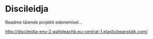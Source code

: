 # Discileidja
Readme täieneb projekti edenemisel...

http://discileidja-env-2.wafgteachb.eu-central-1.elasticbeanstalk.com/
